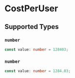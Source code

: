 # CostPerUser


## Supported Types

### `number`

```typescript
const value: number = 128403;
```

### `number`

```typescript
const value: number = 1284.03;
```

